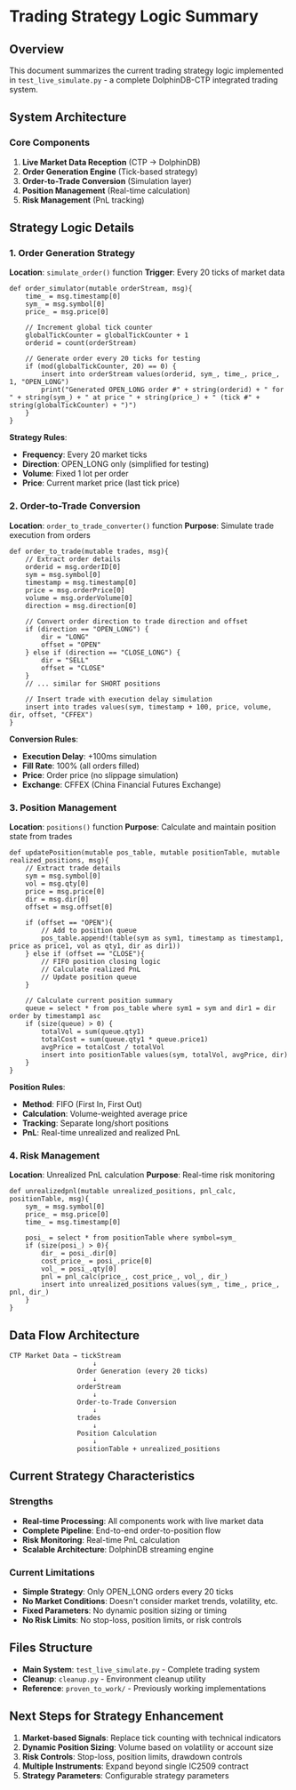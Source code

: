 # Trading Strategy Logic Summary

## Overview
This document summarizes the current trading strategy logic implemented in `test_live_simulate.py` - a complete DolphinDB-CTP integrated trading system.

## System Architecture

### Core Components
1. **Live Market Data Reception** (CTP → DolphinDB)
2. **Order Generation Engine** (Tick-based strategy)
3. **Order-to-Trade Conversion** (Simulation layer)
4. **Position Management** (Real-time calculation)
5. **Risk Management** (PnL tracking)

## Strategy Logic Details

### 1. Order Generation Strategy
**Location**: `simulate_order()` function
**Trigger**: Every 20 ticks of market data

```dolphindb
def order_simulator(mutable orderStream, msg){
    time_ = msg.timestamp[0]
    sym_ = msg.symbol[0]
    price_ = msg.price[0]
    
    // Increment global tick counter
    globalTickCounter = globalTickCounter + 1
    orderid = count(orderStream)

    // Generate order every 20 ticks for testing
    if (mod(globalTickCounter, 20) == 0) {
        insert into orderStream values(orderid, sym_, time_, price_, 1, "OPEN_LONG")
        print("Generated OPEN_LONG order #" + string(orderid) + " for " + string(sym_) + " at price " + string(price_) + " (tick #" + string(globalTickCounter) + ")")
    }
}
```

**Strategy Rules**:
- **Frequency**: Every 20 market ticks
- **Direction**: OPEN_LONG only (simplified for testing)
- **Volume**: Fixed 1 lot per order
- **Price**: Current market price (last tick price)

### 2. Order-to-Trade Conversion
**Location**: `order_to_trade_converter()` function
**Purpose**: Simulate trade execution from orders

```dolphindb
def order_to_trade(mutable trades, msg){
    // Extract order details
    orderid = msg.orderID[0]
    sym = msg.symbol[0]
    timestamp = msg.timestamp[0]
    price = msg.orderPrice[0]
    volume = msg.orderVolume[0]
    direction = msg.direction[0]

    // Convert order direction to trade direction and offset
    if (direction == "OPEN_LONG") {
        dir = "LONG"
        offset = "OPEN"
    } else if (direction == "CLOSE_LONG") {
        dir = "SELL"
        offset = "CLOSE"
    }
    // ... similar for SHORT positions

    // Insert trade with execution delay simulation
    insert into trades values(sym, timestamp + 100, price, volume, dir, offset, "CFFEX")
}
```

**Conversion Rules**:
- **Execution Delay**: +100ms simulation
- **Fill Rate**: 100% (all orders filled)
- **Price**: Order price (no slippage simulation)
- **Exchange**: CFFEX (China Financial Futures Exchange)

### 3. Position Management
**Location**: `positions()` function
**Purpose**: Calculate and maintain position state from trades

```dolphindb
def updatePosition(mutable pos_table, mutable positionTable, mutable realized_positions, msg){
    // Extract trade details
    sym = msg.symbol[0]
    vol = msg.qty[0]
    price = msg.price[0]
    dir = msg.dir[0]
    offset = msg.offset[0]
    
    if (offset == "OPEN"){
        // Add to position queue
        pos_table.append!(table(sym as sym1, timestamp as timestamp1, price as price1, vol as qty1, dir as dir1))
    } else if (offset == "CLOSE"){
        // FIFO position closing logic
        // Calculate realized PnL
        // Update position queue
    }
    
    // Calculate current position summary
    queue = select * from pos_table where sym1 = sym and dir1 = dir order by timestamp1 asc
    if (size(queue) > 0) {
        totalVol = sum(queue.qty1)
        totalCost = sum(queue.qty1 * queue.price1)
        avgPrice = totalCost / totalVol
        insert into positionTable values(sym, totalVol, avgPrice, dir)
    }
}
```

**Position Rules**:
- **Method**: FIFO (First In, First Out)
- **Calculation**: Volume-weighted average price
- **Tracking**: Separate long/short positions
- **PnL**: Real-time unrealized and realized PnL

### 4. Risk Management
**Location**: Unrealized PnL calculation
**Purpose**: Real-time risk monitoring

```dolphindb
def unrealizedpnl(mutable unrealized_positions, pnl_calc, positionTable, msg){
    sym_ = msg.symbol[0]
    price_ = msg.price[0]
    time_ = msg.timestamp[0]
    
    posi_ = select * from positionTable where symbol=sym_
    if (size(posi_) > 0){
        dir_ = posi_.dir[0]
        cost_price_ = posi_.price[0]
        vol_ = posi_.qty[0]
        pnl = pnl_calc(price_, cost_price_, vol_, dir_)
        insert into unrealized_positions values(sym_, time_, price_, pnl, dir_)
    }
}
```

## Data Flow Architecture

```
CTP Market Data → tickStream
                     ↓
                 Order Generation (every 20 ticks)
                     ↓
                 orderStream
                     ↓
                 Order-to-Trade Conversion
                     ↓
                 trades
                     ↓
                 Position Calculation
                     ↓
                 positionTable + unrealized_positions
```

## Current Strategy Characteristics

### Strengths
- **Real-time Processing**: All components work with live market data
- **Complete Pipeline**: End-to-end order-to-position flow
- **Risk Monitoring**: Real-time PnL calculation
- **Scalable Architecture**: DolphinDB streaming engine

### Current Limitations
- **Simple Strategy**: Only OPEN_LONG orders every 20 ticks
- **No Market Conditions**: Doesn't consider market trends, volatility, etc.
- **Fixed Parameters**: No dynamic position sizing or timing
- **No Risk Limits**: No stop-loss, position limits, or risk controls

## Files Structure
- **Main System**: `test_live_simulate.py` - Complete trading system
- **Cleanup**: `cleanup.py` - Environment cleanup utility
- **Reference**: `proven_to_work/` - Previously working implementations

## Next Steps for Strategy Enhancement
1. **Market-based Signals**: Replace tick counting with technical indicators
2. **Dynamic Position Sizing**: Volume based on volatility or account size
3. **Risk Controls**: Stop-loss, position limits, drawdown controls
4. **Multiple Instruments**: Expand beyond single IC2509 contract
5. **Strategy Parameters**: Configurable strategy parameters
